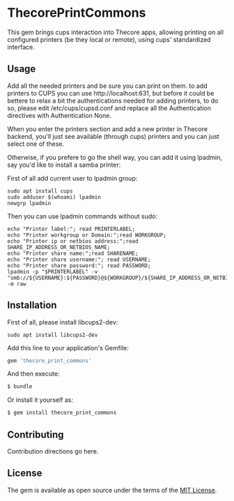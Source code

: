 # ThecorePrintCommons
This gem brings cups interaction into Thecore apps, allowing printing on all configured printers (be they local or remote), using cups' standardized interface.

## Usage
Add all the needed printers and be sure you can print on them.
to add printers to CUPS you can use http://localhost:631, but before it could be bettere to relax a bit 
the authentications needed for adding printers, to do so, please edit /etc/cups/cupsd.conf and replace all the Authentication directives with Authentication None.

When you enter the printers section and add a new printer in Thecore backend, you'll just see available (through cups) printers and you can just select one of these.

Otherwise, if you prefere to go the shell way, you can add it using lpadmin, say you'd like to install a samba printer:

First of all add current user to lpadmin group:

```shell
sudo apt install cups
sudo adduser $(whoami) lpadmin
newgrp lpadmin
```

Then you can use lpadmin commands without sudo:

```shell
echo "Printer label:"; read PRINTERLABEL;
echo "Printer workgroup or Domain:";read WORKGROUP;
echo "Printer ip or netbios address:";read SHARE_IP_ADDRESS_OR_NETBIOS_NAME;
echo "Printer share name:";read SHARENAME;
echo "Printer share username:"; read USERNAME;
echo "Printer share password:"; read PASSWORD;
lpadmin -p "$PRINTERLABEL" -v "smb://${USERNAME}:${PASSWORD}@${WORKGROUP}/${SHARE_IP_ADDRESS_OR_NETBIOS_NAME}/${SHARENAME}" -m raw
```

## Installation
First of all, please install libcups2-dev:

```shell
sudo apt install libcups2-dev
```

Add this line to your application's Gemfile:

```ruby
gem 'thecore_print_commons'
```

And then execute:
```bash
$ bundle
```

Or install it yourself as:
```bash
$ gem install thecore_print_commons
```

## Contributing
Contribution directions go here.

## License
The gem is available as open source under the terms of the [MIT License](https://opensource.org/licenses/MIT).

